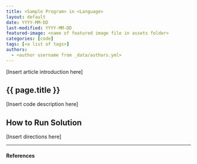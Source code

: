 ```yaml
---
title: <Sample Program> in <Language>
layout: default
date: YYYY-MM-DD
last-modified: YYYY-MM-DD
featured-image: <name of featured image file in assets folder>
categories: [code]
tags: [<a list of tags>]
authors:
  - <author username from _data/authors.yml>
---
```

  
[Insert article introduction here]

## {{ page.title }}

[Insert code description here]

## How to Run Solution

[Insert directions here]

---

#### References

[^1]: [some IEEE reference]
